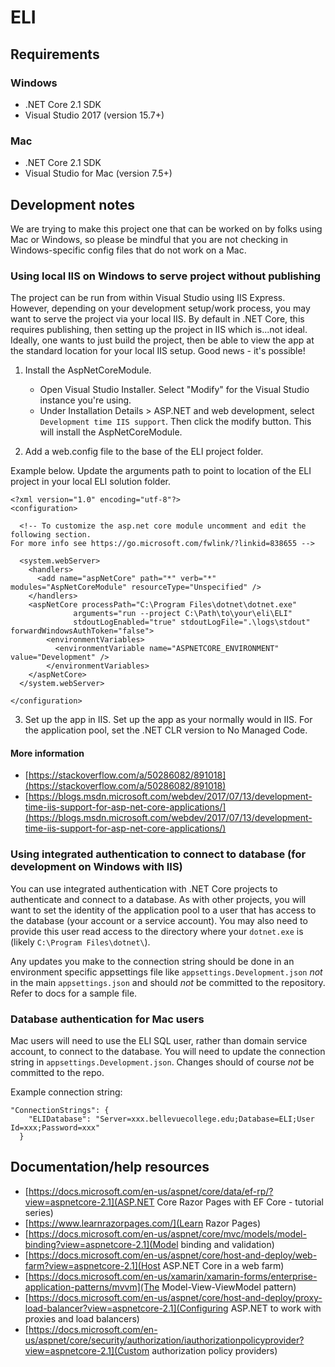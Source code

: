 # ELI

## Requirements

### Windows

 - .NET Core 2.1 SDK
 - Visual Studio 2017 (version 15.7+)

### Mac

 - .NET Core 2.1 SDK
 - Visual Studio for Mac (version 7.5+)

## Development notes

We are trying to make this project one that can be worked on by folks using Mac or Windows, so please be mindful that you are not checking in Windows-specific config files that do not work on a Mac.

### Using local IIS on Windows to serve project without publishing

The project can be run from within Visual Studio using IIS Express.  However, depending on your development setup/work process, you may want to serve the project via your local IIS.  By default in .NET Core, this requires publishing, then setting up the project in IIS which is...not ideal.  Ideally, one wants to just build the project, then be able to view the app at the standard location for your local IIS setup. Good news - it's possible!

1. Install the AspNetCoreModule.

	- Open Visual Studio Installer. Select "Modify" for the Visual Studio instance you're using.
	- Under Installation Details > ASP.NET and web development, select `Development time IIS support`. Then click the modify button. This will install the AspNetCoreModule.

2. Add a web.config file to the base of the ELI project folder. 

  Example below. Update the arguments path to point to location of the ELI project in your local ELI solution folder.

  ```
  <?xml version="1.0" encoding="utf-8"?>  <configuration>    <!-- To customize the asp.net core module uncomment and edit the following section.   For more info see https://go.microsoft.com/fwlink/?linkid=838655 -->      <system.webServer>      <handlers>        <add name="aspNetCore" path="*" verb="*" modules="AspNetCoreModule" resourceType="Unspecified" />      </handlers>      <aspNetCore processPath="C:\Program Files\dotnet\dotnet.exe"                arguments="run --project C:\Path\to\your\eli\ELI"                 stdoutLogEnabled="true" stdoutLogFile=".\logs\stdout" forwardWindowsAuthToken="false">          <environmentVariables>            <environmentVariable name="ASPNETCORE_ENVIRONMENT" value="Development" />          </environmentVariables>      </aspNetCore>    </system.webServer>    </configuration>
  ```

3. Set up the app in IIS.  Set up the app as your normally would in IIS. For the application pool, set the .NET CLR version to No Managed Code.

#### More information

 - [https://stackoverflow.com/a/50286082/891018](https://stackoverflow.com/a/50286082/891018)
 - [https://blogs.msdn.microsoft.com/webdev/2017/07/13/development-time-iis-support-for-asp-net-core-applications/](https://blogs.msdn.microsoft.com/webdev/2017/07/13/development-time-iis-support-for-asp-net-core-applications/)

### Using integrated authentication to connect to database (for development on Windows with IIS)

You can use integrated authentication with .NET Core projects to authenticate and connect to a database.  As with other projects, you will want to set the identity of the application pool to a user that has access to the database (your account or a service account).  You may also need to provide this user read access to the directory where your `dotnet.exe` is (likely `C:\Program Files\dotnet\`).

Any updates you make to the connection string should be done in an environment specific appsettings file like `appsettings.Development.json` _not_ in the main `appsettings.json` and should _not_ be committed to the repository. Refer to docs for a sample file.

### Database authentication for Mac users

Mac users will need to use the ELI SQL user, rather than domain service account, to connect to the database. You will need to update the connection string in `appsettings.Development.json`. Changes should of course _not_ be committed to the repo.

Example connection string:

```
"ConnectionStrings": {
    "ELIDatabase": "Server=xxx.bellevuecollege.edu;Database=ELI;User Id=xxx;Password=xxx"
  }
```

## Documentation/help resources

 - [https://docs.microsoft.com/en-us/aspnet/core/data/ef-rp/?view=aspnetcore-2.1](ASP.NET Core Razor Pages with EF Core - tutorial series)
 - [https://www.learnrazorpages.com/](Learn Razor Pages)
 - [https://docs.microsoft.com/en-us/aspnet/core/mvc/models/model-binding?view=aspnetcore-2.1](Model binding and validation)
 - [https://docs.microsoft.com/en-us/aspnet/core/host-and-deploy/web-farm?view=aspnetcore-2.1](Host ASP.NET Core in a web farm)
 - [https://docs.microsoft.com/en-us/xamarin/xamarin-forms/enterprise-application-patterns/mvvm](The Model-View-ViewModel pattern)
 - [https://docs.microsoft.com/en-us/aspnet/core/host-and-deploy/proxy-load-balancer?view=aspnetcore-2.1](Configuring ASP.NET to work with proxies and load balancers)
 - [https://docs.microsoft.com/en-us/aspnet/core/security/authorization/iauthorizationpolicyprovider?view=aspnetcore-2.1](Custom authorization policy providers)
